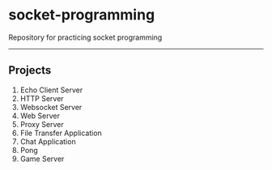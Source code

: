 # socket-programming
Repository for practicing socket programming

---
## Projects

1. Echo Client Server
2. HTTP Server
3. Websocket Server
4. Web Server
5. Proxy Server
6. File Transfer Application
7. Chat Application
8. Pong
9. Game Server
